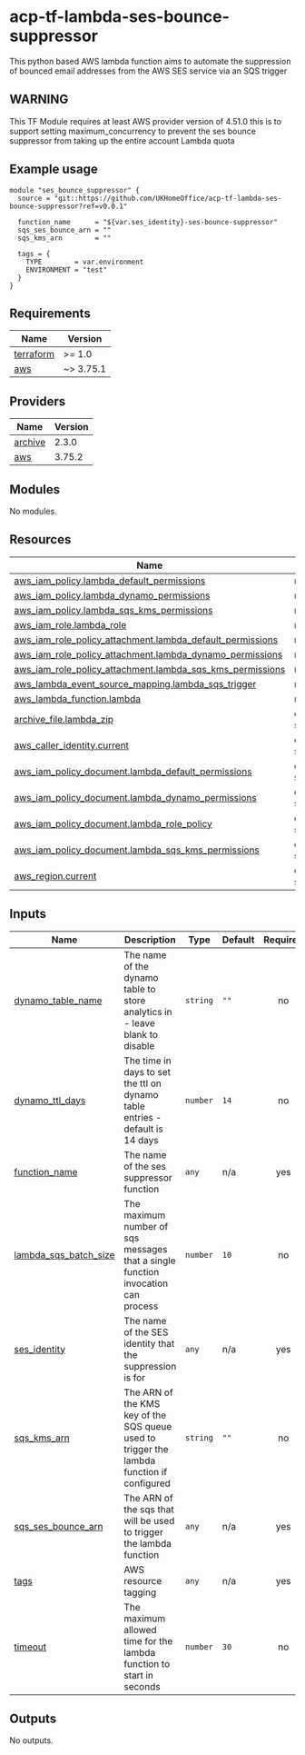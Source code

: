 # acp-tf-lambda-ses-bounce-suppressor

This python based AWS lambda function aims to automate the suppression of bounced email addresses from the AWS SES service via an SQS trigger

## WARNING
This TF Module requires at least AWS provider version of 4.51.0 this is to support setting maximum_concurrency to prevent the ses bounce suppressor from taking up the entire account Lambda quota

## Example usage
```
module "ses_bounce_suppressor" {
  source = "git::https://github.com/UKHomeOffice/acp-tf-lambda-ses-bounce-suppressor?ref=v0.0.1"

  function_name      = "${var.ses_identity}-ses-bounce-suppressor"
  sqs_ses_bounce_arn = ""
  sqs_kms_arn        = ""
  
  tags = {
    TYPE        = var.environment
    ENVIRONMENT = "test"
  }
}
```

<!-- BEGIN_TF_DOCS -->
## Requirements

| Name | Version |
|------|---------|
| <a name="requirement_terraform"></a> [terraform](#requirement\_terraform) | >= 1.0 |
| <a name="requirement_aws"></a> [aws](#requirement\_aws) | ~> 3.75.1 |

## Providers

| Name | Version |
|------|---------|
| <a name="provider_archive"></a> [archive](#provider\_archive) | 2.3.0 |
| <a name="provider_aws"></a> [aws](#provider\_aws) | 3.75.2 |

## Modules

No modules.

## Resources

| Name | Type |
|------|------|
| [aws_iam_policy.lambda_default_permissions](https://registry.terraform.io/providers/hashicorp/aws/latest/docs/resources/iam_policy) | resource |
| [aws_iam_policy.lambda_dynamo_permissions](https://registry.terraform.io/providers/hashicorp/aws/latest/docs/resources/iam_policy) | resource |
| [aws_iam_policy.lambda_sqs_kms_permissions](https://registry.terraform.io/providers/hashicorp/aws/latest/docs/resources/iam_policy) | resource |
| [aws_iam_role.lambda_role](https://registry.terraform.io/providers/hashicorp/aws/latest/docs/resources/iam_role) | resource |
| [aws_iam_role_policy_attachment.lambda_default_permissions](https://registry.terraform.io/providers/hashicorp/aws/latest/docs/resources/iam_role_policy_attachment) | resource |
| [aws_iam_role_policy_attachment.lambda_dynamo_permissions](https://registry.terraform.io/providers/hashicorp/aws/latest/docs/resources/iam_role_policy_attachment) | resource |
| [aws_iam_role_policy_attachment.lambda_sqs_kms_permissions](https://registry.terraform.io/providers/hashicorp/aws/latest/docs/resources/iam_role_policy_attachment) | resource |
| [aws_lambda_event_source_mapping.lambda_sqs_trigger](https://registry.terraform.io/providers/hashicorp/aws/latest/docs/resources/lambda_event_source_mapping) | resource |
| [aws_lambda_function.lambda](https://registry.terraform.io/providers/hashicorp/aws/latest/docs/resources/lambda_function) | resource |
| [archive_file.lambda_zip](https://registry.terraform.io/providers/hashicorp/archive/latest/docs/data-sources/file) | data source |
| [aws_caller_identity.current](https://registry.terraform.io/providers/hashicorp/aws/latest/docs/data-sources/caller_identity) | data source |
| [aws_iam_policy_document.lambda_default_permissions](https://registry.terraform.io/providers/hashicorp/aws/latest/docs/data-sources/iam_policy_document) | data source |
| [aws_iam_policy_document.lambda_dynamo_permissions](https://registry.terraform.io/providers/hashicorp/aws/latest/docs/data-sources/iam_policy_document) | data source |
| [aws_iam_policy_document.lambda_role_policy](https://registry.terraform.io/providers/hashicorp/aws/latest/docs/data-sources/iam_policy_document) | data source |
| [aws_iam_policy_document.lambda_sqs_kms_permissions](https://registry.terraform.io/providers/hashicorp/aws/latest/docs/data-sources/iam_policy_document) | data source |
| [aws_region.current](https://registry.terraform.io/providers/hashicorp/aws/latest/docs/data-sources/region) | data source |

## Inputs

| Name | Description | Type | Default | Required |
|------|-------------|------|---------|:--------:|
| <a name="input_dynamo_table_name"></a> [dynamo\_table\_name](#input\_dynamo\_table\_name) | The name of the dynamo table to store analytics in - leave blank to disable | `string` | `""` | no |
| <a name="input_dynamo_ttl_days"></a> [dynamo\_ttl\_days](#input\_dynamo\_ttl\_days) | The time in days to set the ttl on dynamo table entries - default is 14 days | `number` | `14` | no |
| <a name="input_function_name"></a> [function\_name](#input\_function\_name) | The name of the ses suppressor function | `any` | n/a | yes |
| <a name="input_lambda_sqs_batch_size"></a> [lambda\_sqs\_batch\_size](#input\_lambda\_sqs\_batch\_size) | The maximum number of sqs messages that a single function invocation can process | `number` | `10` | no |
| <a name="input_ses_identity"></a> [ses\_identity](#input\_ses\_identity) | The name of the SES identity that the suppression is for | `any` | n/a | yes |
| <a name="input_sqs_kms_arn"></a> [sqs\_kms\_arn](#input\_sqs\_kms\_arn) | The ARN of the KMS key of the SQS queue used to trigger the lambda function if configured | `string` | `""` | no |
| <a name="input_sqs_ses_bounce_arn"></a> [sqs\_ses\_bounce\_arn](#input\_sqs\_ses\_bounce\_arn) | The ARN of the sqs that will be used to trigger the lambda function | `any` | n/a | yes |
| <a name="input_tags"></a> [tags](#input\_tags) | AWS resource tagging | `any` | n/a | yes |
| <a name="input_timeout"></a> [timeout](#input\_timeout) | The maximum allowed time for the lambda function to start in seconds | `number` | `30` | no |

## Outputs

No outputs.
<!-- END_TF_DOCS -->
